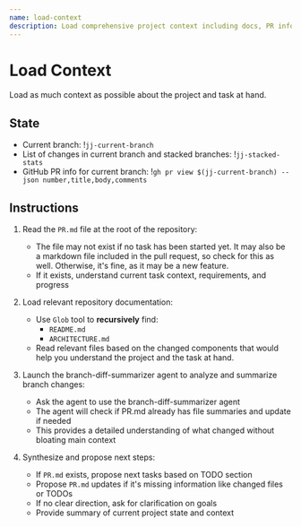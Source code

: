 ```yaml
---
name: load-context
description: Load comprehensive project context including docs, PR info, and branch status
---
```


# Load Context

Load as much context as possible about the project and task at hand.

## State

* Current branch: !`jj-current-branch`
* List of changes in current branch and stacked branches: !`jj-stacked-stats`
* GitHub PR info for current branch: !`gh pr view $(jj-current-branch) --json number,title,body,comments`

## Instructions

1. Read the `PR.md` file at the root of the repository:
   * The file may not exist if no task has been started yet. It may also be a markdown file included
     in the pull request, so check for this as well. Otherwise, it's fine, as it may be a new
     feature.
   * If it exists, understand current task context, requirements, and progress

2. Load relevant repository documentation:
   * Use `Glob` tool to **recursively** find:
     * `README.md`
     * `ARCHITECTURE.md`
   * Read relevant files based on the changed components that would help you understand the project
     and the task at hand.

3. Launch the branch-diff-summarizer agent to analyze and summarize branch changes:
   * Ask the agent to use the branch-diff-summarizer agent
   * The agent will check if PR.md already has file summaries and update if needed
   * This provides a detailed understanding of what changed without bloating main context

4. Synthesize and propose next steps:
   * If `PR.md` exists, propose next tasks based on TODO section
   * Propose `PR.md` updates if it's missing information like changed files or TODOs
   * If no clear direction, ask for clarification on goals
   * Provide summary of current project state and context
